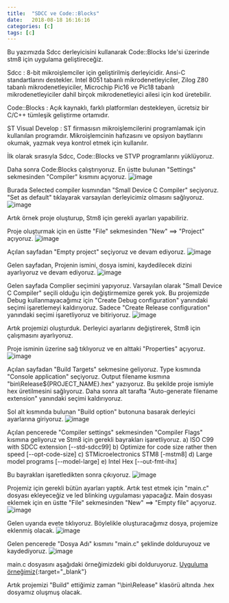 ```yaml
---
title:  "SDCC ve Code::Blocks"
date:   2018-08-18 16:16:16
categories: [c]
tags: [c]
---
```


Bu yazımızda Sdcc derleyicisini kullanarak Code::Blocks Ide'si üzerinde stm8 için uygulama geliştireceğiz.

Sdcc : 8-bit mikroişlemciler için geliştirilmiş derleyicidir. Ansi-C standartlarını destekler. Intel 8051 tabanlı mikrodenetleyiciler, Zilog Z80 tabanlı mikrodenetleyiciler, Microchip Pic16 ve Pic18 tabanlı mikrodenetleyiciler dahil birçok mikrodenetleyici ailesi için kod üretebilir.

Code::Blocks : Açık kaynaklı, farklı platformları destekleyen, ücretsiz bir C/C++ tümleşik geliştirme ortamıdır.

ST Visual Develop : ST firmasısın mikroişlemcilerini programlamak için kullanılan programdır. Mikroişlemcinin hafızasını ve opsiyon baytlarını okumak, yazmak veya kontrol etmek için kullanılır.

İlk olarak sırasıyla Sdcc, Code::Blocks ve STVP programlarını yüklüyoruz.

Daha sonra Code:Blocks çalıştırıyoruz.
En üstte bulunan "Settings" sekmesinden "Compiler" kısmını açıyoruz.
![image](/images/posts/codeblocks/code-blocks-1.jpg)

Burada Selected compiler kısmından "Small Device C Compiler" seçiyoruz.
"Set as default" tıklayarak varsayılan derleyicimiz olmasını sağlıyoruz.
![image](/images/posts/codeblocks/code-blocks-2.jpg)


Artık örnek proje oluşturup, Stm8 için gerekli ayarları yapabiliriz.

Proje oluşturmak için en üstte "File" sekmesinden "New" ==> "Project" açıyoruz.
![image](/images/posts/codeblocks/code-blocks-3.jpg)

Açılan sayfadan "Empty project" seçiyoruz ve devam ediyoruz.
![image](/images/posts/codeblocks/code-blocks-4.jpg)

Gelen sayfadan, Projenin ismini, dosya ismini, kaydedilecek dizini ayarlıyoruz ve devam ediyoruz.
![image](/images/posts/codeblocks/code-blocks-5.jpg)

Gelen sayfada Complier seçimini yapıyoruz. Varsayılan olarak "Small Device C Compiler" seçili olduğu için değiştirmemize gerek yok.
Bu projemizde Debug kullanmayacağımız için "Create Debug configuration" yanındaki seçimi işaretlemeyi kaldırıyoruz.
Sadece "Create Release configuration" yanındaki seçimi işaretliyoruz ve bitiriyoruz.
![image](/images/posts/codeblocks/code-blocks-6.jpg)

Artık projemizi oluşturduk. Derleyici ayarlarını değiştirerek, Stm8 için çalışmasını ayarlıyoruz.

Proje isminin üzerine sağ tıklıyoruz ve en alttaki "Properties" açıyoruz.
![image](/images/posts/codeblocks/code-blocks-7.jpg)

Açılan sayfadan "Build Targets" sekmesine geliyoruz.
Type kısmında "Console application" seçiyoruz.
Output filename kısmına "bin\Release\${PROJECT_NAME}.hex" yazıyoruz.
Bu şekilde proje ismiyle hex üretilmesini sağlıyoruz.
Daha sonra alt tarafta "Auto-generate filename extension" yanındaki seçimi kaldırıyoruz.

Sol alt kısmında bulunan "Build option" butonuna basarak derleyici ayarlarına giriyoruz.
![image](/images/posts/codeblocks/code-blocks-8.jpg)

Açılan pencerede "Compiler settings" sekmesinden "Compiler Flags" kısmına geliyoruz ve Stm8 için gerekli bayrakları işaretliyoruz.
	a) ISO C99 with SDCC extension [--std-sdcc99]
	b) Optimize for code size rather then speed [--opt-code-size]
	c) STMicroelectronics STM8 [-mstm8]
	d) Large model programs [--model-large]
	e) Intel Hex [--out-fmt-ihx]

Bu bayrakları işaretledikten sonra çıkıyoruz.
![image](/images/posts/codeblocks/code-blocks-9.jpg)

Projemiz için gerekli bütün ayarları yaptık.
Artık test etmek için "main.c" dosyası ekleyeceğiz ve led blinking uygulaması yapacağız.
Main dosyası eklemek için en üstte "File" sekmesinden "New" ==> "Empty file" açıyoruz.
![image](/images/posts/codeblocks/code-blocks-10.jpg)

Gelen uyarıda evete tıklıyoruz.
Böylelikle oluşturacağımız dosya, projemize eklenmiş olacak.
![image](/images/posts/codeblocks/code-blocks-11.jpg)

Gelen pencerede "Dosya Adı" kısmını "main.c" şeklinde dolduruyouz ve kaydediyoruz.
![image](/images/posts/codeblocks/code-blocks-12.jpg)

main.c dosyasını aşağıdaki örneğimizdeki gibi dolduruyoruz.
[Uyguluma örneğimiz](https://github.com/bketen/Stm8-Sdcc-Example){:target="_blank"}

Artık projemizi "Build" ettiğimiz zaman "\bin\Release" klasörü altında .hex dosyamız oluşmuş olacak.